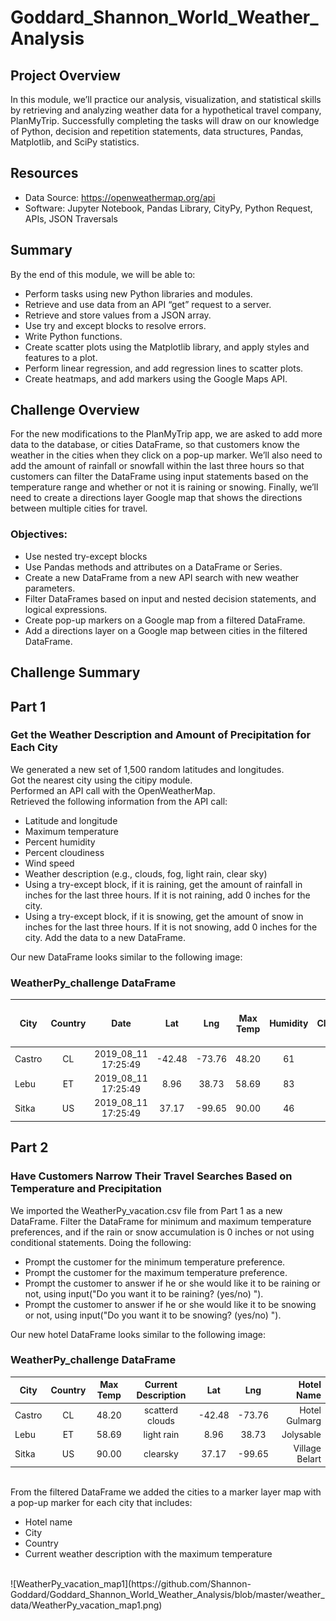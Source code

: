 # Goddard_Shannon_World_Weather_Analysis

## Project Overview
In this module, we’ll practice our analysis, visualization, and statistical skills by retrieving and analyzing weather data for a hypothetical travel company, PlanMyTrip. Successfully completing the tasks will draw on our knowledge of Python, decision and repetition statements, data structures, Pandas, Matplotlib, and SciPy statistics.

## Resources
- Data Source: https://openweathermap.org/api
- Software: Jupyter Notebook, Pandas Library, CityPy, Python Request, APIs, JSON Traversals

## Summary
By the end of this module, we will be able to:
- Perform tasks using new Python libraries and modules.
- Retrieve and use data from an API “get” request to a server.
- Retrieve and store values from a JSON array.
- Use try and except blocks to resolve errors.
- Write Python functions.
- Create scatter plots using the Matplotlib library, and apply styles and features to a plot.
- Perform linear regression, and add regression lines to scatter plots.
- Create heatmaps, and add markers using the Google Maps API.

## Challenge Overview
For the new modifications to the PlanMyTrip app, we are asked to add more data to the database, or cities DataFrame, so that customers know the weather in the cities when they click on a pop-up marker. We’ll also need to add the amount of rainfall or snowfall within the last three hours so that customers can filter the DataFrame using input statements based on the temperature range and whether or not it is raining or snowing. Finally, we’ll need to create a directions layer Google map that shows the directions between multiple cities for travel.

### Objectives:
- Use nested try-except blocks
- Use Pandas methods and attributes on a DataFrame or Series.
- Create a new DataFrame from a new API search with new weather parameters.
- Filter DataFrames based on input and nested decision statements, and logical expressions.
- Create pop-up markers on a Google map from a filtered DataFrame.
- Add a directions layer on a Google map between cities in the filtered DataFrame.

## Challenge Summary
## Part 1
### Get the Weather Description and Amount of Precipitation for Each City

We generated a new set of 1,500 random latitudes and longitudes.<br/>
Got the nearest city using the citipy module.<br/>
Performed an API call with the OpenWeatherMap.<br/>
Retrieved the following information from the API call:<br/> 
- Latitude and longitude
- Maximum temperature
- Percent humidity
- Percent cloudiness
- Wind speed
- Weather description (e.g., clouds, fog, light rain, clear sky)
- Using a try-except block, if it is raining, get the amount of rainfall in inches for the last three hours. If it is not raining, add 0 inches for the city.
- Using a try-except block, if it is snowing, get the amount of snow in inches for the last three hours. If it is not snowing, add 0 inches for the city.
Add the data to a new DataFrame.

Our new DataFrame looks similar to the following image:

### WeatherPy_challenge DataFrame <br/>
| City    | Country | Date | Lat | Lng | Max Temp | Humidity | Cloudiness | Wind Speed | Current Dscription | Rain Inches (last 3 hours | Snow Inches (last 3 hours) |  
| ------- |:--:|:--------------------:|:-------:|:-------:|:-----:|:--:|:--:|:-----:|:----------------:|:-----:| --:|
| Castro  | CL | 2019_08_11 17:25:49  | -42.48  | -73.76  | 48.20 | 61 | 40 | 14.99 | scattered clouds | 0.000 | 0  |
| Lebu    | ET | 2019_08_11 17:25:49  | 8.96    | 38.73   | 58.69 | 83 | 72 | 1.45  | light rain       | 2.187 | 0  |
| Sitka   | US | 2019_08_11 17:25:49  | 37.17   | -99.65  | 90.00 | 46 | 6  | 21.00 | clear sky        | 0.000 | 0  |

## Part 2 
### Have Customers Narrow Their Travel Searches Based on Temperature and Precipitation
We imported the WeatherPy_vacation.csv file from Part 1 as a new DataFrame.
Filter the DataFrame for minimum and maximum temperature preferences, and if the rain or snow accumulation is 0 inches or not using conditional statements. Doing the following: 
- Prompt the customer for the minimum temperature preference.
- Prompt the customer for the maximum temperature preference.
- Prompt the customer to answer if he or she would like it to be raining or not, using input("Do you want it to be raining? (yes/no) ").
- Prompt the customer to answer if he or she would like it to be snowing or not, using input("Do you want it to be snowing? (yes/no) ").

Our new hotel DataFrame looks similar to the following image:

### WeatherPy_challenge DataFrame <br/>
| City    | Country | Max Temp | Current Description | Lat | Lng | Hotel Name |  
| ------- |:-------:|:--------:|:-------------------:|:---:|:---:| ----------:|
| Castro  | CL      | 48.20    | scatterd clouds     | -42.48  | -73.76 | Hotel Gulmarg  | 
| Lebu    | ET      | 58.69    | light rain          | 8.96    | 38.73  | Jolysable      | 
| Sitka   | US      | 90.00    | clearsky            | 37.17   | -99.65 | Village Belart | 
<br/>
From the filtered DataFrame we added the cities to a marker layer map with a pop-up marker for each city that includes: 

- Hotel name
- City
- Country
- Current weather description with the maximum temperature
<br/>
![WeatherPy_vacation_map1](https://github.com/Shannon-Goddard/Goddard_Shannon_World_Weather_Analysis/blob/master/weather_data/WeatherPy_vacation_map1.png)





